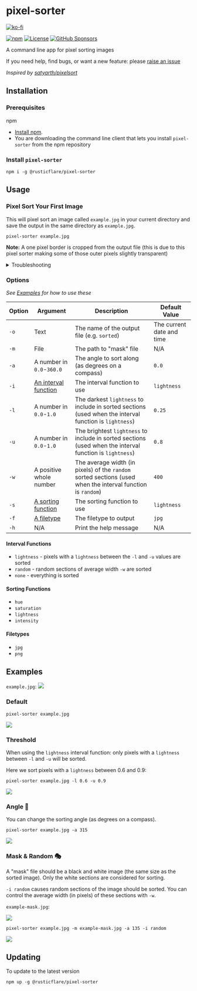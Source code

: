 # pixel-sorter

[![ko-fi](https://ko-fi.com/img/githubbutton_sm.svg)](https://ko-fi.com/P5P542WTU)

[![npm](https://img.shields.io/npm/v/@rusticflare/pixel-sorter)](https://www.npmjs.com/package/@rusticflare/pixel-sorter)
[![License](https://img.shields.io/github/license/RusticFlare/pixel-sorter)](LICENSE.md)
[![GitHub Sponsors](https://img.shields.io/github/sponsors/RusticFlare?style=social)](https://github.com/sponsors/RusticFlare)

A command line app for pixel sorting images

If you need help, find bugs, or want a new feature:
please [raise an issue](https://github.com/RusticFlare/pixel-sorter/issues/new)

_Inspired by [satyarth/pixelsort](https://github.com/satyarth/pixelsort/)_

## Installation

### Prerequisites

npm

- [Install npm](https://www.npmjs.com/get-npm).
- You are downloading the command line client that lets you install `pixel-sorter` from the npm repository

### Install `pixel-sorter`

```shell
npm i -g @rusticflare/pixel-sorter
```

## Usage

### Pixel Sort Your First Image

This will pixel sort an image called `example.jpg` in your current directory and save the output in the same directory
as `example.jpg`.

```shell
pixel-sorter example.jpg
```

**Note:** A one pixel border is cropped from the output file (this is due to this pixel sorter making some of those
outer pixels slightly transparent)

<details><summary>Troubleshooting</summary>

- **Powershell**
    - Make sure you are running as an _Administrator_
    - If you see this error:
      ```shell
      ... cannot be loaded because the execution of scripts is disabled on this system.
      ```
      run:
      ```shell
      Set-ExecutionPolicy RemoteSigned
      ```
      ([See this StackOverflow answer for more details](https://stackoverflow.com/a/4038991))

</details>

### Options

_See [Examples](#examples) for how to use these_

|Option|Argument|Description|Default Value|
|---|---|---|---|
|`-o`|Text|The name of the output file (e.g. `sorted`)|The current date and time|
|`-m`|File|The path to "mask" file|N/A|
|`-a`|A number in `0.0`-`360.0`|The angle to sort along (as degrees on a compass)|`0.0`|
|`-i`|[An interval function](#interval-functions)|The interval function to use|`lightness`|
|`-l`|A number in `0.0`-`1.0`|The darkest `lightness` to include in sorted sections (used when the interval function is `lightness`)|`0.25`|
|`-u`|A number in `0.0`-`1.0`|The brightest `lightness` to include in sorted sections (used when the interval function is `lightness`)|`0.8`|
|`-w`|A positive whole number|The average width (in pixels) of the `random` sorted sections (used when the interval function is `random`)|`400`|
|`-s`|[A sorting function](#sorting-functions)|The sorting function to use|`lightness`|
|`-f`|[A filetype](#filetypes)|The filetype to output|`jpg`|
|`-h`|N/A|Print the help message|N/A|

#### Interval Functions

- `lightness` - pixels with a `lightness` between the `-l` and `-u` values are sorted
- `random` - random sections of average width `-w` are sorted
- `none` - everything is sorted

#### Sorting Functions

- `hue`
- `saturation`
- `lightness`
- `intensity`

#### Filetypes

- `jpg`
- `png`

## Examples

`example.jpg`:
![](examples/example.jpg)

### Default

```shell
pixel-sorter example.jpg
```

![](examples/example-sorted-default.jpg)

### Threshold

When using the `lightness` interval function: only pixels with a `lightness` between `-l` and `-u` will be sorted.

Here we sort pixels with a `lightness` between 0.6 and 0.9:

```shell
pixel-sorter example.jpg -l 0.6 -u 0.9
```

![](examples/example-sorted-l-6-u-9.jpg)

### Angle 🧭

You can change the sorting angle (as degrees on a compass).

```shell
pixel-sorter example.jpg -a 315
```

![](examples/example-sorted-a-315.jpg)

### Mask & Random 🎭

A "mask" file should be a black and white image (the same size as the sorted image). Only the white sections are
considered for sorting.

`-i random` causes random sections of the image should be sorted. You can control the average width (in pixels) of these
sections with `-w`.

`example-mask.jpg`:

![](examples/example-mask.jpg)

```shell
pixel-sorter example.jpg -m example-mask.jpg -a 135 -i random
```

![](examples/example-sorted-mask.jpg)

## Updating

To update to the latest version

```shell
npm up -g @rusticflare/pixel-sorter
```
